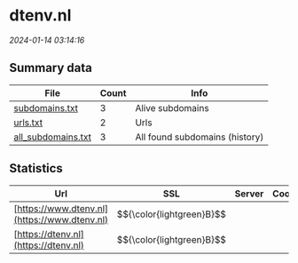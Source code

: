 # dtenv.nl
*2024-01-14 03:14:16*
## Summary data
| File       | Count | Info |
|------------|-------|------|
|[subdomains.txt](/data/dtenv.nl/subdomains.txt)|3|Alive subdomains|
|[urls.txt](/data/dtenv.nl/urls.txt)|2|Urls|
|[all_subdomains.txt](/data/dtenv.nl/all_subdomains.txt)|3|All found subdomains (history)|
## Statistics
| Url | SSL | Server | Cookie | HSTS | CSP | XFO | XXP | RP | Tech |Title |
|------------|-------|------|------|------|------|------|------|------|------|------|
|[https://www.dtenv.nl](https://www.dtenv.nl)| $${\color{lightgreen}B}$$ || |:white_check_mark: |:warning: |:white_check_mark: |:white_check_mark: |:white_check_mark: |HSTS||
|[https://dtenv.nl](https://dtenv.nl)| $${\color{lightgreen}B}$$ || |:white_check_mark: |:warning: |:white_check_mark: |:white_check_mark: |:white_check_mark: |HSTS||